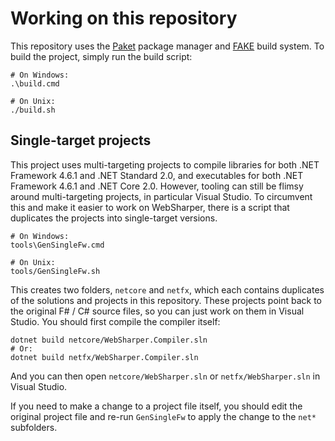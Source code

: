 # Working on this repository

This repository uses the [Paket](https://fsprojects.github.io/paket) package manager and [FAKE](https://fake.build) build system. To build the project, simply run the build script:

```
# On Windows:
.\build.cmd

# On Unix:
./build.sh
```

## Single-target projects

This project uses multi-targeting projects to compile libraries for both .NET Framework 4.6.1 and .NET Standard 2.0, and executables for both .NET Framework 4.6.1 and .NET Core 2.0. However, tooling can still be flimsy around multi-targeting projects, in particular Visual Studio. To circumvent this and make it easier to work on WebSharper, there is a script that duplicates the projects into single-target versions.

```
# On Windows:
tools\GenSingleFw.cmd

# On Unix:
tools/GenSingleFw.sh
```

This creates two folders, `netcore` and `netfx`, which each contains duplicates of the solutions and projects in this repository. These projects point back to the original F# / C# source files, so you can just work on them in Visual Studio. You should first compile the compiler itself:

```
dotnet build netcore/WebSharper.Compiler.sln
# Or:
dotnet build netfx/WebSharper.Compiler.sln
```

And you can then open `netcore/WebSharper.sln` or `netfx/WebSharper.sln` in Visual Studio.

If you need to make a change to a project file itself, you should edit the original project file and re-run `GenSingleFw` to apply the change to the `net*` subfolders.
